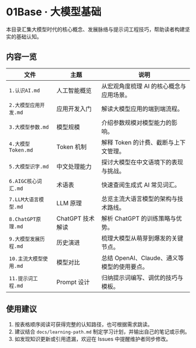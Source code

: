 # 01Base · 大模型基础

本目录汇集大模型时代的核心概念、发展脉络与提示词工程技巧，帮助读者构建坚实的基础认知。

## 内容一览

| 文件 | 主题 | 说明 |
| ---- | ---- | ---- |
| `1.认识AI.md` | 人工智能概览 | 从宏观角度梳理 AI 的核心概念与应用场景。 |
| `2.大模型应用开发.md` | 应用开发入门 | 解读大模型应用的端到端流程。 |
| `3.大模型参数.md` | 模型规模 | 介绍参数规模对模型能力的影响。 |
| `4.大模型Token.md` | Token 机制 | 解释 Token 的计费、截断与上下文管理。 |
| `5.大模型识字.md` | 中文处理能力 | 探讨大模型在中文语境下的表现与挑战。 |
| `6.AIGC核心词汇.md` | 术语表 | 快速查阅生成式 AI 常见词汇。 |
| `7.LLM大语言模型.md` | LLM 原理 | 总览主流大语言模型的架构与技术路线。 |
| `8.ChatGPT原理.md` | ChatGPT 技术解读 | 解析 ChatGPT 的训练策略与优势。 |
| `9.大模型发展历程.md` | 历史演进 | 梳理大模型从萌芽到爆发的关键节点。 |
| `10.主流大模型使用.md` | 模型对比 | 总结 OpenAI、Claude、通义等模型的使用要点。 |
| `11.提示词工程.md` | Prompt 设计 | 归纳提示词编写、调优的技巧与模板。 |

## 使用建议

1. 按表格顺序阅读可获得完整的认知路径，也可根据需求跳读。
2. 建议结合 `docs/learning-path.md` 制定学习计划，并输出自己的笔记或示例。
3. 如发现知识更新或引用遗漏，欢迎在 Issues 中提醒维护者同步修改。
